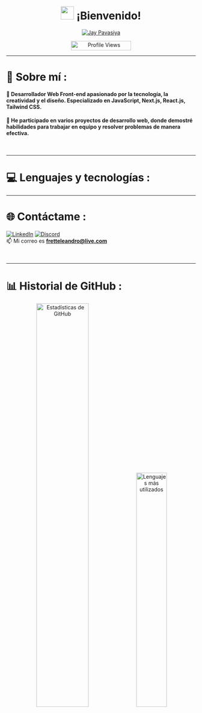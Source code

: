 <h1 align="center"><img src="https://media.giphy.com/media/hvRJCLFzcasrR4ia7z/giphy.gif" width="35"> ¡Bienvenido!</h1>

<p align="center">
  <a href="https://github.com/jaypavasiya">
    <img src="https://readme-typing-svg.herokuapp.com?color=%23C8BE25&lines=Front+End+Developer;JavaScript%20|%20React.js%20|%20Next.js%20&center=true&width=500&height=50" alt="Jay Pavasiya" />
  </a>
</p>
<p align="center"> 
	<img src="https://komarev.com/ghpvc/?username=your-github-username&style=for-the-badge&color=yellow" alt="Profile Views" height="25" width="160" />
</p>
<hr/>

<p align="center">
  
# 💫 Sobre mí :

<h4>
👾 Desarrollador Web Front-end apasionado por la tecnología, la creatividad y el diseño. Especializado en JavaScript, Next.js, React.js, Tailwind CSS.</h4>
 <h4>
🚀 He participado en varios proyectos de desarrollo web, donde demostré habilidades para trabajar en equipo y resolver problemas de manera efectiva.
</h4>
</p>
<br/>
<hr/>
  
<p align="center">

# 💻 Lenguajes y tecnologías : 

<p align="center">
  <!-- Tus íconos de lenguajes y tecnologías aquí -->
</p>
</p>
<hr/>

<p align="center">
  
# 🌐 Contáctame :
  
<a href="https://www.linkedin.com/in/leandro-ariel-frette/" target="blank"><img align="center" src="https://skillicons.dev/icons?i=linkedin" alt="LinkedIn" title="LinkedIn" /></a>
<a href="https://discord.gg//Lafsitoo#4291" target="blank"><img align="center" src="https://skillicons.dev/icons?i=discord" alt="Discord" title="Discord" /></a>
<br/>
📫 Mi correo es **fretteleandro@live.com**
</p>
<br/>
<hr/>

<p align="center">
  
# 📊 Historial de GitHub :

<p align="center">
  <img src="https://github-readme-stats.vercel.app/api?username=Lafsitoo&show_icons=true&theme=radical" alt="Estadísticas de GitHub" width="52.5%" max-width="450px" display="inline-block" />
  <img src="https://github-readme-stats.vercel.app/api/top-langs/?username=Lafsitoo&theme=radical&hide_border=false&include_all_commits=false&count_private=false&layout=compact" alt="Lenguajes más utilizados" width="40%" max-width="500px" display="inline-block" />
</p>
</p>

